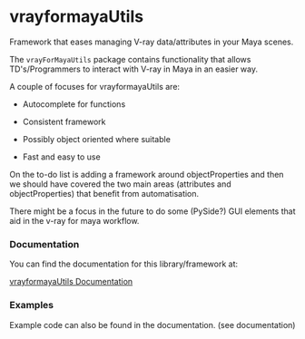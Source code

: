 vrayformayaUtils
================

Framework that eases managing V-ray data/attributes in your Maya scenes.

The `vrayForMayaUtils` package contains functionality that allows TD's/Programmers to interact with V-ray in Maya in an
easier way.

A couple of focuses for vrayformayaUtils are:

- Autocomplete for functions

- Consistent framework

- Possibly object oriented where suitable

- Fast and easy to use

On the to-do list is adding a framework around objectProperties and then we should have covered the two
main areas (attributes and objectProperties) that benefit from automatisation.

There might be a focus in the future to do some (PySide?) GUI elements that aid in the v-ray for maya workflow.

### Documentation

You can find the documentation for this library/framework at:

[vrayformayaUtils Documentation](http://www.colorbleed.nl/docs/vrayformayaUtils/index.html)

### Examples

Example code can also be found in the documentation. (see documentation)